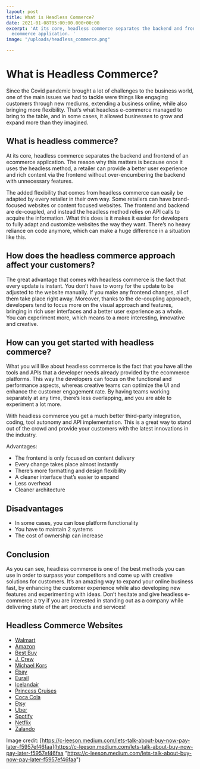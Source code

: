 ```yaml
---
layout: post
title: What is Headless Commerce?
date: 2021-01-08T05:00:00.000+00:00
excerpt: 'At its core, headless commerce separates the backend and frontend of an
  ecommerce application. '
image: "/uploads/headless_commerce.png"

---
```

# What is Headless Commerce?

Since the Covid pandemic brought a lot of challenges to the business world, one of the main issues we had to tackle were things like engaging customers through new mediums, extending a business online, while also bringing more flexibility. That’s what headless e-commerce managed to bring to the table, and in some cases, it allowed businesses to grow and expand more than they imagined.

## What is headless commerce?

At its core, headless commerce separates the backend and frontend of an ecommerce application. The reason why this matters is because once it uses the headless method, a retailer can provide a better user experience and rich content via the frontend without over-encumbering the backend with unnecessary features.

The added flexibility that comes from headless commerce can easily be adapted by every retailer in their own way. Some retailers can have brand-focused websites or content focused websites. The frontend and backend are de-coupled, and instead the headless method relies on API calls to acquire the information. What this does is it makes it easier for developers to fully adapt and customize websites the way they want. There’s no heavy reliance on code anymore, which can make a huge difference in a situation like this.

## How does the headless commerce approach affect your customers?

The great advantage that comes with headless commerce is the fact that every update is instant. You don’t have to worry for the update to be adjusted to the website manually. If you make any frontend changes, all of them take place right away. Moreover, thanks to the de-coupling approach, developers tend to focus more on the visual approach and features, bringing in rich user interfaces and a better user experience as a whole. You can experiment more, which means to a more interesting, innovative and creative.

## How can you get started with headless commerce?

What you will like about headless commerce is the fact that you have all the tools and APIs that a developer needs already provided by the ecommerce platforms. This way the developers can focus on the functional and performance aspects, whereas creative teams can optimize the UI and enhance the customer engagement rate. By having teams working separately at any time, there’s less overlapping, and you are able to experiment a lot more.

With headless commerce you get a much better third-party integration, coding, tool autonomy and API implementation. This is a great way to stand out of the crowd and provide your customers with the latest innovations in the industry.

Advantages:

* The frontend is only focused on content delivery
* Every change takes place almost instantly
* There’s more formatting and design flexibility
* A cleaner interface that’s easier to expand
* Less overhead
* Cleaner architecture

## Disadvantages

* In some cases, you can lose platform functionality
* You have to maintain 2 systems
* The cost of ownership can increase

## Conclusion

As you can see, headless commerce is one of the best methods you can use in order to surpass your competitors and come up with creative solutions for customers. It’s an amazing way to expand your online business fast, by enhancing the customer experience while also developing new features and experimenting with ideas. Don’t hesitate and give headless e-commerce a try if you are interested in standing out as a company while delivering state of the art products and services!

## Headless Commerce Websites

* [Walmart](https://www.walmart.com "Walmart")
* [Amazon](https://www.amazon.com "Amazon")
* [Best Buy](https://www.bestbuy.com "Best Buy")
* [J. Crew](https://www.jcrew.com "J.Crew")
* [Michael Kors](https://www.michaelkors.com "Michael Kors")
* [Ebay](https://www.ebay.com "Ebay")
* [Eurail](https://www.eurail.com "Eurail")
* [Icelandair](https://www.icelandair.com "Icelandair")
* [Princess Cruises](https://www.princess.com "Princess Cruises")
* [Coca Cola](https://www.coca-cola.com "Coca Cola")
* [Etsy](https://www.etsy.com "Etsy")
* [Uber](https://www.uber.com "Uber")
* [Spotify](https://www.spotify.com "Spotify")
* [Netflix](https://www.netflix.com "Netflix")
* [Zalando](https://www.zalando.co.uk "Zalando")

Image credit: [https://c-leeson.medium.com/lets-talk-about-buy-now-pay-later-f5957ef46faa](https://c-leeson.medium.com/lets-talk-about-buy-now-pay-later-f5957ef46faa "https://c-leeson.medium.com/lets-talk-about-buy-now-pay-later-f5957ef46faa")